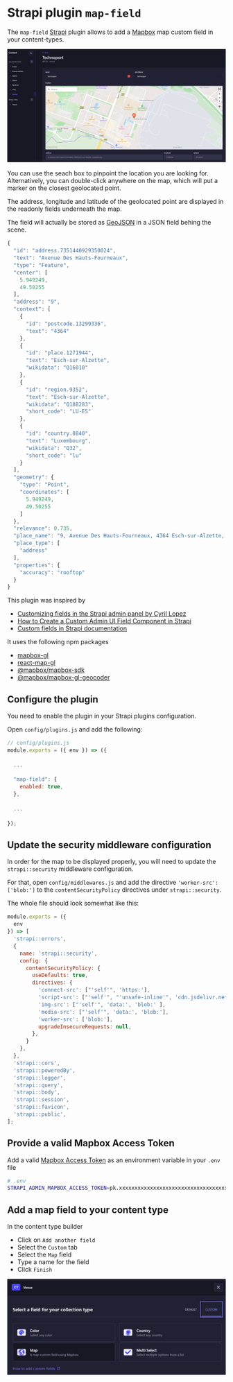 # Strapi plugin `map-field`

The `map-field` [Strapi](https://strapi.io/) plugin allows to add a [Mapbox](https://www.mapbox.com/) map custom field in your content-types. 

![Map Field](./map-field.png)

You can use the seach box to pinpoint the location you are looking for. Alternatively, you can double-click anywhere on the map, which will put a marker on the closest geolocated point.

The address, longitude and latitude of the geolocated point are displayed in the readonly fields underneath the map.

The field will actually be stored as [GeoJSON](https://geojson.org/) in a JSON field behing the scene.

```js
{
  "id": "address.7351440929350024",
  "text": "Avenue Des Hauts-Fourneaux",
  "type": "Feature",
  "center": [
    5.949249,
    49.50255
  ],
  "address": "9",
  "context": [
    {
      "id": "postcode.13299336",
      "text": "4364"
    },
    {
      "id": "place.1271944",
      "text": "Esch-sur-Alzette",
      "wikidata": "Q16010"
    },
    {
      "id": "region.9352",
      "text": "Esch-sur-Alzette",
      "wikidata": "Q188283",
      "short_code": "LU-ES"
    },
    {
      "id": "country.8840",
      "text": "Luxembourg",
      "wikidata": "Q32",
      "short_code": "lu"
    }
  ],
  "geometry": {
    "type": "Point",
    "coordinates": [
      5.949249,
      49.50255
    ]
  },
  "relevance": 0.735,
  "place_name": "9, Avenue Des Hauts-Fourneaux, 4364 Esch-sur-Alzette, Luxembourg",
  "place_type": [
    "address"
  ],
  "properties": {
    "accuracy": "rooftop"
  }
}
```

This plugin was inspired by
* [Customizing fields in the Strapi admin panel by Cyril Lopez](https://www.youtube.com/watch?v=55KJ2sCX8ws)
* [How to Create a Custom Admin UI Field Component in Strapi](https://medium.com/@dallasclark/how-to-create-a-custom-admin-ui-field-component-in-strapi-2c9cd367f262)
* [Custom fields in Strapi documentation](https://docs.strapi.io/developer-docs/latest/development/custom-fields.html)

It uses the following npm packages
* [mapbox-gl](https://www.npmjs.com/package/mapbox-gl)
* [react-map-gl](https://www.npmjs.com/package/react-map-gl)
* [@mapbox/mapbox-sdk](https://www.npmjs.com/package/@mapbox/mapbox-sdk)
* [@mapbox/mapbox-gl-geocoder](https://www.npmjs.com/package/@mapbox/mapbox-gl-geocoder)

## Configure the plugin

You need to enable the plugin in your Strapi plugins configuration.

Open `config/plugins.js` and add the following:

```js
// config/plugins.js
module.exports = ({ env }) => ({

  ...

  "map-field": {
    enabled: true,
  },

  ...

});

```

## Update the security middleware configuration

In order for the map to be displayed properly, you will need to update the `strapi::security` middleware configuration.

For that, open `config/middlewares.js` and add the directive `'worker-src': ['blob:']` to the `contentSecurityPolicy` directives under `strapi::security`.

The whole file should look somewhat like this:
```js
module.exports = ({
  env
}) => [
  'strapi::errors',
  {
    name: 'strapi::security',
    config: {
      contentSecurityPolicy: {
        useDefaults: true,
        directives: {
          'connect-src': ["'self'", 'https:'],
          'script-src': ["'self'", "'unsafe-inline'", 'cdn.jsdelivr.net'],
          'img-src': ["'self'", 'data:', 'blob:' ],
          'media-src': ["'self'", 'data:', 'blob:'],
          'worker-src': ['blob:'],
          upgradeInsecureRequests: null,
        },
      }
    },
  },
  'strapi::cors',
  'strapi::poweredBy',
  'strapi::logger',
  'strapi::query',
  'strapi::body',
  'strapi::session',
  'strapi::favicon',
  'strapi::public',
];
```


## Provide a valid Mapbox Access Token

Add a valid [Mapbox Access Token](https://docs.mapbox.com/help/getting-started/access-tokens/) as an environment variable in your `.env` file

```bash
# .env
STRAPI_ADMIN_MAPBOX_ACCESS_TOKEN=pk.xxxxxxxxxxxxxxxxxxxxxxxxxxxxxxxxxxxxxxxxxxxxxxxxxxxxxx.xxxxxxxxxxxxxxxxx

```


## Add a map field to your content type

In the content type builder
* Click on `Add another field`
* Select the `Custom` tab
* Select the `Map` field
* Type a name for the field
* Click `Finish`

![Add map field to content type](./add-map-field.png)
